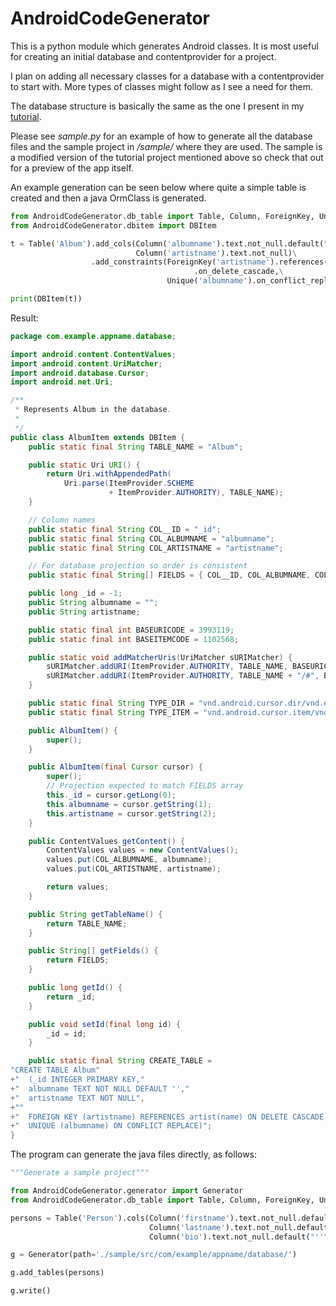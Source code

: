 AndroidCodeGenerator
====================

This is a python module which generates Android classes. It is most useful for creating an initial database and contentprovider for a project.

I plan on adding all necessary classes for a database with a contentprovider to start with. More types
of classes might follow as I see a need for them.

The database structure is basically the same as the one I present in my [tutorial](https://github.com/spacecowboy/AndroidTutorialContentProvider).

Please see _sample.py_ for an example of how to generate all the database files and the
sample project in _/sample/_ where they are used. The sample is a modified version of the
tutorial project mentioned above so check that out for a preview of the app itself.

An example generation
can be seen below where quite a simple table is created and
then a java OrmClass is generated.

```python
from AndroidCodeGenerator.db_table import Table, Column, ForeignKey, Unique
from AndroidCodeGenerator.dbitem import DBItem

t = Table('Album').add_cols(Column('albumname').text.not_null.default("''"), \
                            Column('artistname').text.not_null)\
                  .add_constraints(ForeignKey('artistname').references('artist', 'name')\
                                         .on_delete_cascade,\
                                   Unique('albumname').on_conflict_replace)

print(DBItem(t))
```

Result:

```java
package com.example.appname.database;

import android.content.ContentValues;
import android.content.UriMatcher;
import android.database.Cursor;
import android.net.Uri;

/**
 * Represents Album in the database.
 *
 */
public class AlbumItem extends DBItem {
    public static final String TABLE_NAME = "Album";

    public static Uri URI() {
        return Uri.withAppendedPath(
            Uri.parse(ItemProvider.SCHEME
                      + ItemProvider.AUTHORITY), TABLE_NAME);
    }

    // Column names
    public static final String COL__ID = "_id";
    public static final String COL_ALBUMNAME = "albumname";
    public static final String COL_ARTISTNAME = "artistname";

    // For database projection so order is consistent
    public static final String[] FIELDS = { COL__ID, COL_ALBUMNAME, COL_ARTISTNAME };

    public long _id = -1;
    public String albumname = "";
    public String artistname;

    public static final int BASEURICODE = 3993119;
    public static final int BASEITEMCODE = 1102568;

    public static void addMatcherUris(UriMatcher sURIMatcher) {
        sURIMatcher.addURI(ItemProvider.AUTHORITY, TABLE_NAME, BASEURICODE);
        sURIMatcher.addURI(ItemProvider.AUTHORITY, TABLE_NAME + "/#", BASEITEMCODE);
    }

    public static final String TYPE_DIR = "vnd.android.cursor.dir/vnd.example." + TABLE_NAME;
    public static final String TYPE_ITEM = "vnd.android.cursor.item/vnd.example." + TABLE_NAME;

    public AlbumItem() {
        super();
    }

    public AlbumItem(final Cursor cursor) {
        super();
        // Projection expected to match FIELDS array
        this._id = cursor.getLong(0);
        this.albumname = cursor.getString(1);
        this.artistname = cursor.getString(2);
    }

    public ContentValues getContent() {
        ContentValues values = new ContentValues();
        values.put(COL_ALBUMNAME, albumname);
        values.put(COL_ARTISTNAME, artistname);

        return values;
    }

    public String getTableName() {
        return TABLE_NAME;
    }

    public String[] getFields() {
        return FIELDS;
    }

    public long getId() {
        return _id;
    }

    public void setId(final long id) {
        _id = id;
    }

    public static final String CREATE_TABLE =
"CREATE TABLE Album"
+"  (_id INTEGER PRIMARY KEY,"
+"  albumname TEXT NOT NULL DEFAULT '',"
+"  artistname TEXT NOT NULL",
+""
+"  FOREIGN KEY (artistname) REFERENCES artist(name) ON DELETE CASCADE,"
+"  UNIQUE (albumname) ON CONFLICT REPLACE)";
}
```

The program can generate the java files directly, as follows:
```python
"""Generate a sample project"""

from AndroidCodeGenerator.generator import Generator
from AndroidCodeGenerator.db_table import Table, Column, ForeignKey, Unique

persons = Table('Person').cols(Column('firstname').text.not_null.default("''"),\
                               Column('lastname').text.not_null.default("''"),\
                               Column('bio').text.not_null.default("''"))

g = Generator(path='./sample/src/com/example/appname/database/')

g.add_tables(persons)

g.write()

```
